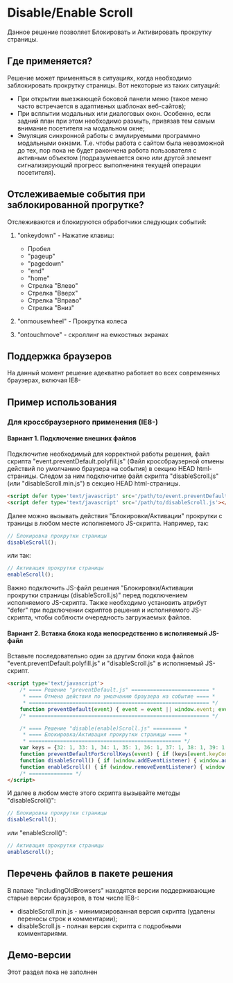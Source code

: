 # Disable/Enable Scroll #

Данное решение позволяет Блокировать и Активировать прокрутку страницы.

## Где применяется? ##

Решение может применяться в ситуациях, когда необходимо заблокировать прокрутку страницы. Вот некоторые из таких ситуаций:

* При открытии выезжающей боковой панели меню (такое меню часто встречается в адаптивных шаблонах веб-сайтов);
* При всплытии модальных или диалоговых окон. Особенно, если задний план при этом необходимо размыть, привязав тем самым внимание посетителя на модальном окне;
* Эмуляция синхронной работы с эмулируемыми программно модальными окнами. Т.е. чтобы работа с сайтом была невозможной до тех, пор пока не будет ракончена работа пользователя с активным объектом (подразумевается окно или другой элемент сигнализирующий прогресс выполнениня текущей операции посетителя).

## Отслеживаемые события при заблокированной прогрутке? ##

Отслеживаются и блокируются обработчики следующих событий:

1) "onkeydown" - Нажатие клавиш:

    * Пробел
    * "pageup"
    * "pagedown"
    * "end"
    * "home"
    * Стрелка "Влево"
    * Стрелка "Вверх"
    * Стрелка "Вправо"
    * Стрелка "Вниз"

2) "onmousewheel" - Прокрутка колеса

3) "ontouchmove" - скроллинг на емкостных экранах

## Поддержка браузеров ##

На данный момент решение адекватно работает во всех современных браузерах, включая IE8-

## Пример использования ##

### Для кроссбраузерного применения (IE8-) ### 
#### Вариант 1. Подключение внешних файлов ####

Подключитие необходимый для корректной работы решения, файл скрипта "event.preventDefault.polyfill.js" (Файл кроссбраузерной отмены действий по умолчанию браузера на события) в секцию HEAD html-страницы. Следом за ним подключитие файл скрипта "disableScroll.js" (или "disableScroll.min.js") в секцию HEAD html-страницы.

```html
<script defer type='text/javascript' src='/path/to/event.preventDefault.polyfill.js'></script>
<script defer type='text/javascript' src='/path/to/disableScroll.js'></script>
```

Далее можно вызывать действия "Блокировки/Активации" прокрутки с траницы в любом месте исполняемого JS-скрипта. Например, так:

```js
// Блокировка прокрутки страницы
disableScroll();
```

или так:

```js
// Активация прокрутки страницы
enableScroll();
```

Важно подключить JS-файл решения "Блокировки/Активации прокрутки страницы (disableScroll.js)" перед подключением исполняемого JS-скрипта. Также необходимо установить атрибут "defer" при подключении скриптов решения и исполняемого JS-скрипта, чтобы соблюсти очередность загружаемых файлов.

#### Вариант 2. Вставка блока кода непосредственно в исполняемый JS-файл ####

Вставьте последовательно один за другим блоки кода файлов "event.preventDefault.polyfill.js" и "disableScroll.js" в исполняемый JS-скрипт.

```html
<script type='text/javascript'>
    /* ==== Решение "preventDefault.js" ========================= *
     * ==== Отмена действия по умолчанию браузера на событие ==== *
     * ========================================================== */
    function preventDefault(event) { event = event || window.event; event.preventDefault ? event.preventDefault() : event.returnValue = false; }
    /* ========================================================== */

    /* ==== Решение "disable(enable)Scroll.js" ========= *
     * ==== Блокировка/Активация прокрутки страницы ==== *
     * ================================================= */
    var keys = {32: 1, 33: 1, 34: 1, 35: 1, 36: 1, 37: 1, 38: 1, 39: 1, 40: 1};
    function preventDefaultForScrollKeys(event) { if (keys[event.keyCode]) { preventDefault(event); return false; } }
    function disableScroll() { if (window.addEventListener) { window.addEventListener('DOMMouseScroll', preventDefault, false); } window.onwheel = preventDefault; window.onmousewheel = document.onmousewheel = preventDefault; window.ontouchmove  = preventDefault; document.onkeydown  = preventDefaultForScrollKeys; }
    function enableScroll() { if (window.removeEventListener) { window.removeEventListener('DOMMouseScroll', preventDefault, false); } window.onwheel = null; window.onmousewheel = document.onmousewheel = null; window.ontouchmove = null; document.onkeydown = null; }
    /* ============== */
</script>
```

И далее в любом месте этого скрипта вызывайте методы "disableScroll()":

```js
// Блокировка прокрутки страницы
disableScroll();
```

или "enableScroll()":

```js
// Активация прокрутки страницы
enableScroll();
```

## Перечень файлов в пакете решения ##

В папаке "includingOldBrowsers" находятся версии поддерживающие старые версии браузеров, в том числе IE8-:

* disableScroll.min.js - минимизированная версия скрипта (удалены переносы строк и комментарии);
* disableScroll.js - полная версия скрипта с подробными комментариями.

## Демо-версии ##

Этот раздел пока не заполнен